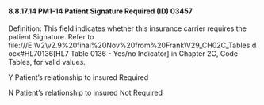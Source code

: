 #### 8.8.17.14 PM1-14 Patient Signature Required (ID) 03457

Definition: This field indicates whether this insurance carrier requires the patient Signature. Refer to file:///E:\V2\v2.9%20final%20Nov%20from%20Frank\V29_CH02C_Tables.docx#HL70136[HL7 Table 0136 - Yes/no Indicator] in Chapter 2C, Code Tables, for valid values.

Y Patient’s relationship to insured Required

N Patient’s relationship to insured Not Required
